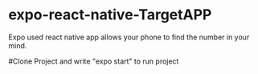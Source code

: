 # expo-react-native-TargetAPP
Expo used react native app allows your phone to find the number in your mind.

#Clone Project and write "expo start" to run project

